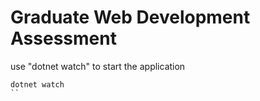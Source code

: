 # Graduate Web Development Assessment
use "dotnet watch" to start the application
```
dotnet watch
``
